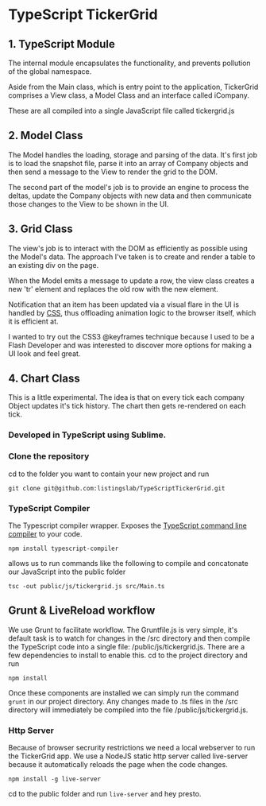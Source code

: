 # TypeScript TickerGrid

## 1. TypeScript Module
The internal module encapsulates the functionality, and prevents pollution of the global namespace.

Aside from the Main class, which is entry point to the application, TickerGrid comprises a View class, a Model Class and an interface called iCompany.

These are all compiled into a single JavaScript file called tickergrid.js

## 2. Model Class

The Model handles the loading, storage and parsing of the data. It's first job is to load the snapshot file, parse it into an array of Company objects and then send a message to the View to render the grid to the DOM.

The second part of the model's job is to provide an engine to process the deltas, update the Company objects with new data and then communicate those changes to the View to be shown in the UI.

## 3. Grid Class
The view's job is to interact with the DOM as efficiently as possible using the Model's data. The approach I've taken is to create and render a table to an existing div on the page.

When the Model emits a message to update a row, the view class creates a new 'tr' element and replaces the old row with the new element.

Notification that an item has been updated via a visual flare in the UI is handled by <a href="css/style.css" target="_blank">CSS</a>, thus offloading animation logic to the browser itself, which it is efficient at.

I wanted to try out the CSS3 @keyframes technique because I used to be a Flash Developer and was interested to discover more options for making a UI look and feel great.

## 4. Chart Class
This is a little experimental. The idea is that on every tick each company Object updates it's tick history. The chart then gets re-rendered on each tick.



### Developed in TypeScript using Sublime.

### Clone the repository
cd to the folder you want to contain your new project and run 
```
git clone git@github.com:listingslab/TypeScriptTickerGrid.git
```

### TypeScript Compiler
The Typescript compiler wrapper. Exposes the [TypeScript command line compiler](https://www.npmjs.com/package/typescript-compiler) to your code.
```
npm install typescript-compiler
```
allows us to run commands like the following to compile and concatonate our JavaScript into the public folder
```
tsc -out public/js/tickergrid.js src/Main.ts
```
## Grunt & LiveReload workflow
We use Grunt to facilitate workflow. The Gruntfile.js is very simple, it's default task is to watch for changes in the /src directory and then compile the TypeScript code into a single file: /public/js/tickergrid.js. There are a few dependencies to install to enable this. cd to the project directory and run
```
npm install
```
Once these components are installed we can simply run the command ```grunt``` in our project directory. Any changes made to .ts files in the /src directory will immediately be compiled into the file /public/js/tickergrid.js.

### Http Server
Because of browser secrurity restrictions we need a local webserver to run the TickerGrid app. We use a NodeJS static http server called live-server because it automatically reloads the page when the code changes.
```
npm install -g live-server
```
cd to the public folder and run ```live-server``` and hey presto.

